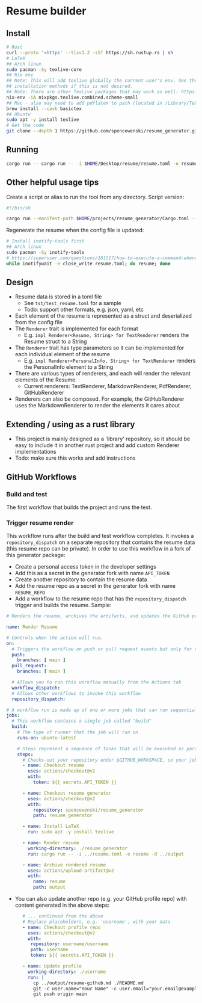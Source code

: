 # Resume builder

## Install

```bash
# Rust
curl --proto '=https' --tlsv1.2 -sSf https://sh.rustup.rs | sh
# LaTeX
## Arch linux
sudo pacman -Sy texlive-core
## Nix env
## Note: This will add texlive globally the current user's env. See the Nix docs for other
## installation methods if this is not desired.
## Note: There are other TexLive packages that may work as well: https://nixos.wiki/wiki/TexLive
nix-env -iA nixpkgs.texlive.combined.scheme-small
## Mac - also may need to add pdflatex to path (located in /Library/TeX/texbin)
brew install --cask basictex
## Ubuntu
sudo apt -y install texlive
# Get the code
git clone --depth 1 https://github.com/spencewenski/resume_generator.git
```

## Running
```bash
cargo run -- cargo run -- -i $HOME/Desktop/resume/resume.toml -o resume -d $HOME/Desktop/resume/output
```

## Other helpful usage tips
Create a script or alias to run the tool from any directory. Script version:
```sh
#!/bin/sh

cargo run --manifest-path $HOME/projects/resume_generator/Cargo.toml -- -i $HOME/projects/resume/resume.toml -o resume -d $HOME/projects/resume/output "$@"
```

Regenerate the resume when the config file is updated:
```sh
# Install inotify-tools first
## Arch linux
sudo pacman -Sy inotify-tools
# https://superuser.com/questions/181517/how-to-execute-a-command-whenever-a-file-changes
while inotifywait -e close_write resume.toml; do resume; done
```

## Design
- Resume data is stored in a toml file
  - See `tst/test_resume.toml` for a sample
  - Todo: support other formats, e.g. json, yaml, etc
- Each element of the resume is represented as a struct and deserialized from the config file
- The `Renderer` trait is implemented for each format
  - E.g. `impl Renderer<Resume, String> for TextRenderer` renders the Resume struct to a String
- The `Renderer` trait has type parameters so it can be implemented for each individual element of the resume
  - E.g. `impl Renderer<PersonalInfo, String> for TextRenderer` renders the PersonalInfo element to a String
- There are various types of renderers, and each will render the relevant elements of the Resume.
  - Current renderers: TextRenderer, MarkdownRenderer, PdfRenderer, GitHubRenderer
- Renderers can also be composed. For example, the GitHubRenderer uses the MarkdownRenderer to render the
  elements it cares about

## Extending / using as a rust library
- This project is mainly designed as a 'library' repository, so it should be easy to include it in another rust
  project and add custom Renderer implementations
- Todo: make sure this works and add instructions

## GitHub Workflows
### Build and test
The first workflow that builds the project and runs the test.

### Trigger resume render
This workflow runs after the build and test workflow completes. It invokes a `repository_dispatch` on a separate
repository that contains the resume data (this resume repo can be private). In order to use this workflow in a
fork of this generator package:

- Create a personal access token in the developer settings
- Add this as a secret in the generator fork with name `API_TOKEN`
- Create another repository to contain the resume data
- Add the resume repo as a secret in the generator fork with name `RESUME_REPO`
- Add a workflow to the resume repo that has the `repository_dispatch` trigger and builds the resume. Sample:
```yaml
# Renders the resume, archives the artifacts, and updates the GitHub profile

name: Render Resume

# Controls when the action will run.
on:
  # Triggers the workflow on push or pull request events but only for the main branch
  push:
    branches: [ main ]
  pull_request:
    branches: [ main ]

  # Allows you to run this workflow manually from the Actions tab
  workflow_dispatch:
  # Allows other workflows to invoke this workflow
  repository_dispatch:

# A workflow run is made up of one or more jobs that can run sequentially or in parallel
jobs:
  # This workflow contains a single job called "build"
  build:
    # The type of runner that the job will run on
    runs-on: ubuntu-latest

    # Steps represent a sequence of tasks that will be executed as part of the job
    steps:
      # Checks-out your repository under $GITHUB_WORKSPACE, so your job can access it
      - name: Checkout resume
        uses: actions/checkout@v2
        with:
          token: ${{ secrets.API_TOKEN }}

      - name: Checkout resume generator
        uses: actions/checkout@v2
        with:
          repository: spencewenski/resume_generator
          path: resume_generator

      - name: Install LaTeX
        run: sudo apt -y install texlive

      - name: Render resume
        working-directory: ./resume_generator
        run: cargo run -- -i ../resume.toml -o resume -d ../output

      - name: Archive rendered resume
        uses: actions/upload-artifact@v2
        with:
          name: resume
          path: output
```

- You can also update another repo (e.g. your GitHub profile repo) with content generated in the above steps:
```yaml
      # ... continued from the above
      # Replace placeholders, e.g. 'username', with your data
      - name: Checkout profile repo
        uses: actions/checkout@v2
        with:
         repository: username/username
         path: username
         token: ${{ secrets.API_TOKEN }}

      - name: Update profile
        working-directory: ./username
        run: |
          cp ../output/resume-github.md ./README.md
          git -c user.name="Your Name" -c user.email="your.email@example.com" commit -am "Update profile" --author="Your Name"
          git push origin main
```
